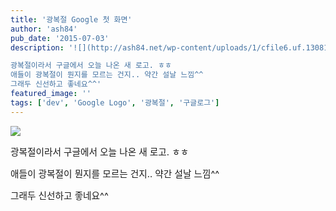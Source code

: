 ```yaml
---
title: '광복절 Google 첫 화면'
author: 'ash84'
pub_date: '2015-07-03'
description: '![](http://ash84.net/wp-content/uploads/1/cfile6.uf.13081E43502AD7E8163D6B.png)

광복절이라서 구글에서 오늘 나온 새 로고. ㅎㅎ
애들이 광복절이 뭔지를 모르는 건지.. 약간 설날 느낌^^ 
그래두 신선하고 좋네요^^'
featured_image: ''
tags: ['dev', 'Google Logo', '광복절', '구글로그']
---
```



![](http://ash84.net/wp-content/uploads/1/cfile6.uf.13081E43502AD7E8163D6B.png)

<span style="font-size: 11pt; ">광복절이라서 구글에서 오늘 나온 새 로고. ㅎㅎ</span>

<span style="font-size: 11pt; ">애들이 광복절이 뭔지를 모르는 건지.. 약간 설날 느낌^^ </span>

<span style="font-size: 11pt; ">그래두 신선하고 좋네요^^</span>



